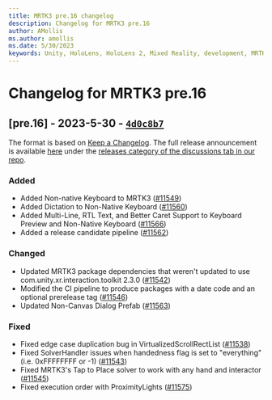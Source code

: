 ```yaml
---
title: MRTK3 pre.16 changelog
description: Changelog for MRTK3 pre.16
author: AMollis
ms.author: amollis
ms.date: 5/30/2023
keywords: Unity, HoloLens, HoloLens 2, Mixed Reality, development, MRTK, MRTK3, MRTK3 preview, MRTK3 public preview, changelog, MRTK3 changelog
---
```


# Changelog for MRTK3 pre.16

## [pre.16] - 2023-5-30 - [`4d0c8b7`](https://github.com/microsoft/MixedRealityToolkit-Unity/commit/4d0c8b74f565d2001834430c0e983c9f49036601)

The format is based on [Keep a Changelog](https://keepachangelog.com/en/1.0.0/). The full release announcement is available [here](https://github.com/microsoft/MixedRealityToolkit-Unity/discussions/11586) under the [releases category of the discussions tab in our repo](https://github.com/microsoft/MixedRealityToolkit-Unity/discussions/categories/releases).

### Added

- Added Non-native Keyboard to MRTK3 ([#11549](https://github.com/microsoft/MixedRealityToolkit-Unity/pull/11549))
- Added Dictation to Non-Native Keyboard ([#11560](https://github.com/microsoft/MixedRealityToolkit-Unity/pull/11560))
- Added Multi-Line, RTL Text, and Better Caret Support to Keyboard Preview and Non-Native Keyboard ([#11566](https://github.com/microsoft/MixedRealityToolkit-Unity/pull/11566))
- Added a release candidate pipeline ([#11562](https://github.com/microsoft/MixedRealityToolkit-Unity/pull/11562))

### Changed

- Updated MRTK3 package dependencies that weren't updated to use com.unity.xr.interaction.toolkit 2.3.0 ([#11542](https://github.com/microsoft/MixedRealityToolkit-Unity/pull/11542))
- Modified the CI pipeline to produce packages with a date code and an optional prerelease tag ([#11546](https://github.com/microsoft/MixedRealityToolkit-Unity/pull/11546))
- Updated Non-Canvas Dialog Prefab ([#11563](https://github.com/microsoft/MixedRealityToolkit-Unity/pull/11563))

### Fixed

- Fixed edge case duplication bug in VirtualizedScrollRectList ([#11538](https://github.com/microsoft/MixedRealityToolkit-Unity/pull/11538))
- Fixed SolverHandler issues when handedness flag is set to "everything" (i.e. 0xFFFFFFFF or -1) ([#11543](https://github.com/microsoft/MixedRealityToolkit-Unity/pull/11543))
- Fixed MRTK3's Tap to Place solver to work with any hand and interactor ([#11545](https://github.com/microsoft/MixedRealityToolkit-Unity/pull/11545))
- Fixed execution order with ProximityLights ([#11575](https://github.com/microsoft/MixedRealityToolkit-Unity/pull/11575))
